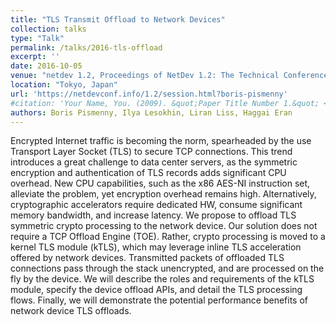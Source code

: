 ```yaml
---
title: "TLS Transmit Offload to Network Devices"
collection: talks
type: "Talk"
permalink: /talks/2016-tls-offload
excerpt: ''
date: 2016-10-05
venue: "netdev 1.2, Proceedings of NetDev 1.2: The Technical Conference on Linux Networking"
location: "Tokyo, Japan"
url: 'https://netdevconf.info/1.2/session.html?boris-pismenny'
#citation: 'Your Name, You. (2009). &quot;Paper Title Number 1.&quot; <i>Journal 1</i>. 1(1).'
authors: Boris Pismenny, Ilya Lesokhin, Liran Liss, Haggai Eran
---
```


Encrypted Internet traffic is becoming the norm, spearheaded by the use
Transport Layer Socket (TLS) to secure TCP connections.  This trend introduces
a great challenge to data center servers, as the symmetric encryption and
authentication of TLS records adds significant CPU overhead. New CPU
capabilities, such as the x86 AES-NI instruction set, alleviate the problem,
yet encryption overhead remains high. Alternatively, cryptographic accelerators
require dedicated HW, consume significant memory bandwidth, and increase
latency. We propose to offload TLS symmetric crypto processing to the network
device. Our solution does not require a TCP Offload Engine (TOE).  Rather,
crypto processing is moved to a kernel TLS module (kTLS), which may leverage
inline TLS acceleration offered by network devices. Transmitted packets of
offloaded TLS connections pass through the stack unencrypted, and are processed
on the fly by the device. We will describe the roles and requirements of the
kTLS module, specify the device offload APIs, and detail the TLS processing
flows. Finally, we will demonstrate the potential performance benefits of
network device TLS offloads.
